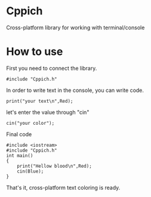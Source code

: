 # Cppich
Сross-platform library for working with terminal/console
# How to use
First you need to connect the library.
```
#include "Cppich.h"
```
In order to write text in the console, you can write code.
```
print("your text\n",Red);
```
let's enter the value through "cin"
```
cin("your color");
```
Final code
```
#include <iostream>
#include "Cppich.h"
int main()
{
    print("Hellow blood\n",Red);
    cin(Blue);
}
```

That's it, cross-platform text coloring is ready.
